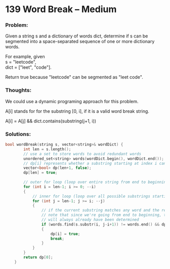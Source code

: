 # 139 Word Break – Medium

### Problem:

Given a string s and a dictionary of words dict, determine if s can be segmented into a space-separated sequence of one or more dictionary words.

For example, given  
s = "leetcode",  
dict = \["leet", "code"\].

Return true because "leetcode" can be segmented as "leet code".

### Thoughts:

We could use a dynamic programing approach for this problem.

A\[i\] stands for for the substring \[0, i\], if it is a valid word break string.

A\[i\] = A\[j\] && dict.contains\(substring\(j+1, i\)\)

### Solutions:

```cpp
bool wordBreak(string s, vector<string>& wordDict) {
        int len = s.length();
        // use a set to store words to avoid redundant words
		unordered_set<string> words(wordDict.begin(), wordDict.end());
		// dp[i] represents whether a substring starting at index i can be broken down using dict words
        vector<bool> dp(len+1, false);
        dp[len] = true;
		
		// outer for loop (loop over entire string from end to beginning)
        for (int i = len-1; i >= 0; --i)
		{
		    // inner for loop (loop over all possible substrings starting at index i
            for (int j = len-1; j >= i; --j)
			{
				// if the current substring matches any word and the remaining substring is valid
				// note that since we're going from end to beginning, the validity of remaining substring
				// will always already have been determined
                if (words.find(s.substr(i, j-i+1)) != words.end() && dp[j+1])
				{
                    dp[i] = true;
                    break;
                }
            }
        }
        return dp[0];
    }
```



